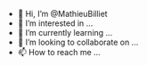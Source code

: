 - 👋 Hi, I’m @MathieuBilliet
- 👀 I’m interested in ...
- 🌱 I’m currently learning ...
- 💞️ I’m looking to collaborate on ...
- 📫 How to reach me ...

<!---
MathieuBilliet/MathieuBilliet is a ✨ special ✨ repository because its `README.md` (this file) appears on your GitHub profile.
You can click the Preview link to take a look at your changes.
--->
